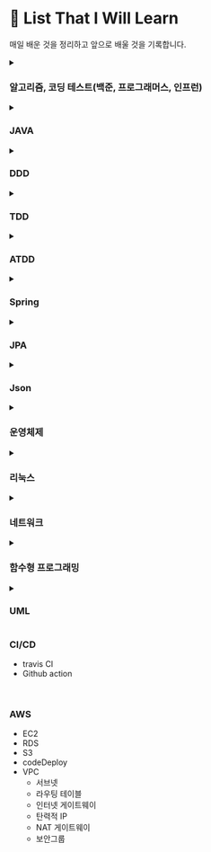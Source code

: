 # 📂 List That I Will Learn


매일 배운 것을 정리하고 앞으로 배울 것을 기록합니다.


<details markdown="1">
  <summary> <h3> 알고리즘, 코딩 테스트(백준, 프로그래머스, 인프런) </h3></summary>

  <!--summary 아래 빈칸 공백 두고 내용을 적는공간-->
    - 백트래킹
    - 재귀
    - 투포인터
    - 트리
      - 이분탐색트리
    - 그래프
      - DFS
      - BFS
      - 다익스트라
    - 누적합
</details>  
<details markdown="1">
  <summary> <h3> JAVA </h3></summary>
  
  <!--summary 아래 빈칸 공백 두고 내용을 적는공간-->
    - 의존성 관리
    - OOP
      - SOLID(SRP, OCP, LSP, ISP, DIP)
    - JVM
    - static
    - BigDecimal
    - Enum
    - interface
    - 상속
    - abstract
    - Optionial
    - CompletableFuture
    - 정규표현식
    - 예외 처리
</details>

<details markdown="1">
  <summary> <h3> DDD </h3></summary>
  <!--summary 아래 빈칸 공백 두고 내용을 적는공간-->
    - 도메인 모델링
</details>
<details markdown="1">
  <summary> <h3> TDD </h3></summary>
  
  <!--summary 아래 빈칸 공백 두고 내용을 적는공간-->
    - Junit
    - E2E Test
    - RestAssured Test
    - MockMVC Test
    - Fake Test
</details>
<details markdown="1">
  <summary> <h3> ATDD </h3></summary>
  <!--summary 아래 빈칸 공백 두고 내용을 적는공간-->
</details>

<details markdown="1">  
  <summary> <h3> Spring </h3></summary>
  
  <!--summary 아래 빈칸 공백 두고 내용을 적는공간-->
    - Bean
    - AOP
    - Security
    - OAuth2
</details>

<details markdown="1">
  <summary> <h3> JPA </h3></summary>
  
  <!--summary 아래 빈칸 공백 두고 내용을 적는공간-->
    - @Entity
    - @GeneratedValue
    - HttpEntity
    - @MappedSuperclass
    - Model
</details>

<details markdown="1">
  <summary> <h3> Json </h3></summary>
  
  <!--summary 아래 빈칸 공백 두고 내용을 적는공간-->
    - Jackson
    - 직렬화, 역직렬화
</details>


<details markdown="1">
  <summary> <h3> 운영체제 </h3></summary>
  
  <!--summary 아래 빈칸 공백 두고 내용을 적는공간-->

    - 프로세스, 스레드 
    - Sync, Async 
    - Blocking, Non-Blocking
    - 인터럽트
    - 시스템콜과 modebit
</details>

<details markdown="1">
  <summary> <h3> 리눅스 </h3></summary>
  
  <!--summary 아래 빈칸 공백 두고 내용을 적는공간-->
    - 우분투 리눅스
</details>

<details markdown="1">
  <summary> <h3> 네트워크 </h3></summary>
  
  <!--summary 아래 빈칸 공백 두고 내용을 적는공간-->
    - DNS
    - OSI 7계층
</details>

<details markdown="1">
  <summary> <h3> 함수형 프로그래밍 </h3></summary>
  
  <!--summary 아래 빈칸 공백 두고 내용을 적는공간-->
    - 함수형 인터페이스
    - 람다
</details>

<details markdown="1">
  <summary> <h3> UML </h3></summary>
  
  <!--summary 아래 빈칸 공백 두고 내용을 적는공간-->

    - 클래스 다이어그램
    - 시퀀스 다이어그램
</details>

### CI/CD
  - travis CI
  - Github action
<br>

### AWS
  - EC2
  - RDS
  - S3
  - codeDeploy
  - VPC
    - 서브넷
    - 라우팅 테이블
    - 인터넷 게이트웨이
    - 탄력적 IP
    - NAT 게이트웨이
    - 보안그룹
      
